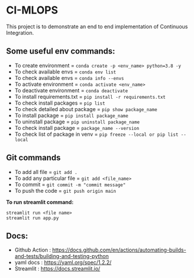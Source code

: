 # CI-MLOPS
This project is to demonstrate an end to end implementation of Continuous Integration.



## **Some useful env commands:**

- To create environment = `conda create -p <env_name> python=3.8 -y`
- To check available envs = `conda env list`
- To check available envs = `conda info --envs`
- To activate environment = `conda activate <env_name>`
- To deactivate environment = `conda deactivate`
- To install requirements.txt = `pip install -r requirements.txt`
- To check install packages = `pip list`
- To check detailed about package = `pip show package_name`
- To install package = `pip install package_name`
- To uninstall package = `pip uninstall package_name`
- To check install package = `package_name --version`
- To check list of package in venv = `pip freeze --local or pip list --local`


## **Git commands**
- To add all file = `git add .`
- To add any particular file = `git add <file_name>`
- To commit = `git commit -m "commit message"`
- To push the code = `git push origin main`

**To run streamlit command:**
```streamlit
streamlit run <file name>
streamlit run app.py
```

## Docs:

- Github Action : https://docs.github.com/en/actions/automating-builds-and-tests/building-and-testing-python
- yaml docs : https://yaml.org/spec/1.2.2/
- Streamlit : https://docs.streamlit.io/
